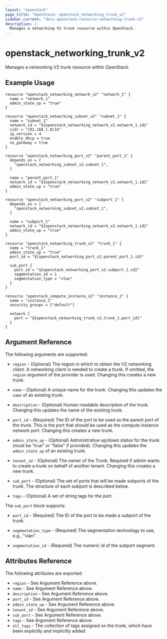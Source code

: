 ```yaml
---
layout: "openstack"
page_title: "OpenStack: openstack_networking_trunk_v2"
sidebar_current: "docs-openstack-resource-networking-trunk-v2"
description: |-
  Manages a networking V2 trunk resource within OpenStack.
---
```


# openstack\_networking\_trunk\_v2

Manages a networking V2 trunk resource within OpenStack.

## Example Usage

```hcl
resource "openstack_networking_network_v2" "network_1" {
  name = "network_1"
  admin_state_up = "true"
}

resource "openstack_networking_subnet_v2" "subnet_1" {
  name = "subnet_1"
  network_id = "${openstack_networking_network_v2.network_1.id}"
  cidr = "192.168.1.0/24"
  ip_version = 4
  enable_dhcp = true
  no_gateway = true
}

resource "openstack_networking_port_v2" "parent_port_1" {
  depends_on = [
    "openstack_networking_subnet_v2.subnet_1",
  ]

  name = "parent_port_1"
  network_id = "${openstack_networking_network_v2.network_1.id}"
  admin_state_up = "true"
}

resource "openstack_networking_port_v2" "subport_1" {
  depends_on = [
    "openstack_networking_subnet_v2.subnet_1",
  ]

  name = "subport_1"
  network_id = "${openstack_networking_network_v2.network_1.id}"
  admin_state_up = "true"
}

resource "openstack_networking_trunk_v2" "trunk_1" {
  name = "trunk_1"
  admin_state_up = "true"
  port_id = "${openstack_networking_port_v2.parent_port_1.id}"

  sub_port {
    port_id = "${openstack_networking_port_v2.subport_1.id}"
    segmentation_id = 1
    segmentation_type = "vlan"
  }
}

resource "openstack_compute_instance_v2" "instance_1" {
  name = "instance_1"
  security_groups = ["default"]

  network {
    port = "${openstack_networking_trunk_v2.trunk_1.port_id}"
  }
}
```

## Argument Reference

The following arguments are supported:

* `region` - (Optional) The region in which to obtain the V2 networking client.
    A networking client is needed to create a trunk. If omitted, the
    `region` argument of the provider is used. Changing this creates a new
    trunk.

* `name` - (Optional) A unique name for the trunk. Changing this
    updates the `name` of an existing trunk.

* `description` - (Optional) Human-readable description of the trunk. Changing this
    updates the name of the existing trunk.

* `port_id` - (Required) The ID of the port to be used as the parent port of the
    trunk. This is the port that should be used as the compute instance network
    port. Changing this creates a new trunk.

* `admin_state_up` - (Optional) Administrative up/down status for the trunk
    (must be "true" or "false" if provided). Changing this updates the
    `admin_state_up` of an existing trunk.

* `tenant_id` - (Optional) The owner of the Trunk. Required if admin wants
    to create a trunk on behalf of another tenant. Changing this creates a new trunk.

* `sub_port` - (Optional) The set of ports that will be made subports of the trunk.
    The structure of each subport is described below.

* `tags` - (Optional) A set of string tags for the port.

The `sub_port` block supports:

* `port_id` - (Required) The ID of the port to be made a subport of the trunk.

* `segmentation_type` - (Required) The segmentation technology to use, e.g., "vlan".

* `segmentation_id` - (Required) The numeric id of the subport segment.

## Attributes Reference

The following attributes are exported:

* `region` - See Argument Reference above.
* `name` - See Argument Reference above.
* `description` - See Argument Reference above.
* `port_id` - See Argument Reference above.
* `admin_state_up` - See Argument Reference above.
* `tenant_id` - See Argument Reference above.
* `sub_port` - See Argument Reference above.
* `tags` - See Argument Reference above.
* `all_tags` - The collection of tags assigned on the trunk, which have been
  explicitly and implicitly added.
